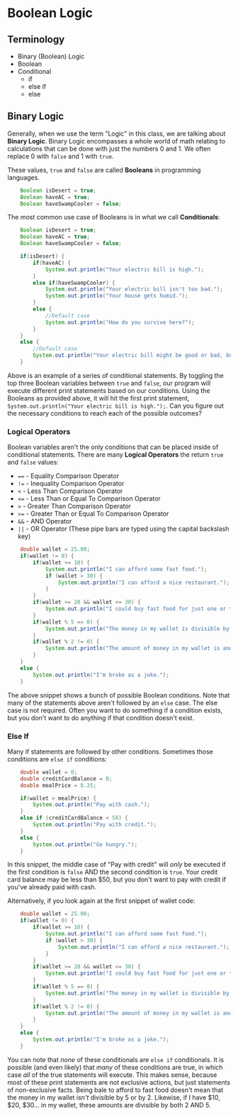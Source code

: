 # Boolean Logic

## Terminology
* Binary (Boolean) Logic
* Boolean
* Conditional
    * if
    * else if
    * else

## Binary Logic
Generally, when we use the term "Logic" in this class, we are talking about **Binary Logic**. Binary Logic encompasses a whole world of math relating to calculations that can be done with just the numbers 0 and 1. We often replace 0 with ```false``` and 1 with ```true```.

These values, ```true``` and ```false``` are called **Booleans** in programming languages.

```java
    Boolean isDesert = true;
    Boolean haveAC = true;
    Boolean haveSwampCooler = false;
```

The most common use case of Booleans is in what we call **Conditionals**:

```java
    Boolean isDesert = true;
    Boolean haveAC = true;
    Boolean haveSwampCooler = false;

    if(isDesert) {
        if(haveAC) {
            System.out.println("Your electric bill is high.");
        }
        else if(haveSwampCooler) {
            System.out.println("Your electric bill isn't too bad.");
            System.out.println("Your house gets humid.");
        }
        else {
            //Default case
            System.out.println("How do you survive here?");
        }
    }
    else {
        //Default case
        System.out.println("Your electric bill might be good or bad, but I'm not sure.")
    }
```

Above is an example of a series of conditional statements. By toggling the top three Boolean variables between ```true``` and ```false```, our program will execute different print statements based on our conditions. Using the Booleans as provided above, it will hit the first print statement, ```System.out.println("Your electric bill is high.");```. Can you figure out the necessary conditions to reach each of the possible outcomes?

### Logical Operators
Boolean variables aren't the only conditions that can be placed inside of conditional statements. There are many **Logical Operators** the return ```true``` and ```false``` values:

* ```==``` - Equality Comparison Operator
* ```!=``` - Inequality Comparison Operator
* ```<``` - Less Than Comparison Operator
* ```<=``` - Less Than or Equal To Comparison Operator
* ```>``` - Greater Than Comparison Operator
* ```>=``` - Greater Than or Equal To Comparison Operator
* ```&&``` - AND Operator
* ```||``` - OR Operator (These pipe bars are typed using the capital backslash key)

```java
    double wallet = 25.00;
    if(wallet != 0) {
        if(wallet >= 10) {
            System.out.println("I can afford some fast food.");
            if (wallet > 30) {
                System.out.println("I can afford a nice restaurant.");            
            }
        }
        if(wallet >= 20 && wallet <= 30) {
            System.out.println("I could buy fast food for just one or two friends.")            
        }
        if(wallet % 5 == 0) {
            System.out.println("The money in my wallet is divisible by 5.")
        }
        if(wallet % 2 != 0) {
            System.out.println("The amount of money in my wallet is and odd number.")
        }
    }
    else {
        System.out.println("I'm broke as a joke.");
    }
```

The above snippet shows a bunch of possible Boolean conditions. Note that many of the statements above aren't followed by an ```else``` case. The else case is not required. Often you want to do something if a condition exists, but you don't want to do anything if that condition doesn't exist.

### Else If
Many if statements are followed by other conditions. Sometimes those conditions are ```else if``` conditions:

```java
    double wallet = 0;
    double creditCardBalance = 0;
    double mealPrice = 8.25;

    if(wallet > mealPrice) {
        System.out.println("Pay with cash.");       
    }
    else if (creditCardBalance < 50) {
        System.out.println("Pay with credit.");
    }
    else {
        System.out.println("Go hungry.");
    }
```

In this snippet, the middle case of "Pay with credit" will _only_ be executed if the first condition is ```false``` AND the second condition is ```true```. Your credit card balance may be less than $50, but you don't want to pay with credit if you've already paid with cash.

Alternatively, if you look again at the first snippet of wallet code:

```java
    double wallet = 25.00;
    if(wallet != 0) {
        if(wallet >= 10) {
            System.out.println("I can afford some fast food.");
            if (wallet > 30) {
                System.out.println("I can afford a nice restaurant.");            
            }
        }
        if(wallet >= 20 && wallet <= 30) {
            System.out.println("I could buy fast food for just one or two friends.")            
        }
        if(wallet % 5 == 0) {
            System.out.println("The money in my wallet is divisible by 5.")
        }
        if(wallet % 2 != 0) {
            System.out.println("The amount of money in my wallet is and odd number.")
        }
    }
    else {
        System.out.println("I'm broke as a joke.");
    }
```

You can note that _none_ of these conditionals are ```else if``` conditionals. It is possible (and even likely) that _many_ of these conditions are true, in which case _all_ of the true statements will execute. This makes sense, because most of these print statements are not exclusive actions, but just statements of non-exclusive facts. Being bale to afford to fast food doesn't mean that the money in my wallet _isn't_ divisible by 5 or by 2. Likewise, if I have $10, $20, $30... in my wallet, these amounts are divisible by both 2 AND 5.
